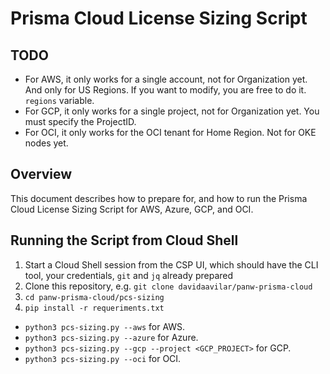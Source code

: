 # Prisma Cloud License Sizing Script

## TODO

- For AWS, it only works for a single account, not for Organization yet. And only for US Regions. If you want to modify, you are free to do it. ```regions``` variable.
- For GCP, it only works for a single project, not for Organization yet. You must specify the ProjectID.
- For OCI, it only works for the OCI tenant for Home Region. Not for OKE nodes yet.

## Overview

This document describes how to prepare for, and how to run the Prisma Cloud License Sizing Script for AWS, Azure, GCP, and OCI.

## Running the Script from Cloud Shell

1. Start a Cloud Shell session from the CSP UI, which should have the CLI tool, your credentials, ```git``` and ``jq`` already prepared
2. Clone this repository, e.g. ```git clone davidaavilar/panw-prisma-cloud```
3. ```cd panw-prisma-cloud/pcs-sizing```
4. ```pip install -r requeriments.txt```
- ```python3 pcs-sizing.py --aws``` for AWS.
- ```python3 pcs-sizing.py --azure``` for Azure.
- ```python3 pcs-sizing.py --gcp --project <GCP_PROJECT>``` for GCP.
- ```python3 pcs-sizing.py --oci``` for OCI.